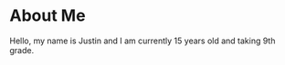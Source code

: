 <!DOCTYPE html>
<html>
<body>
<h1>About Me</h1>
<p>Hello, my name is Justin and I am currently 15 years old and taking 9th grade.</p>
</body>
</html>
